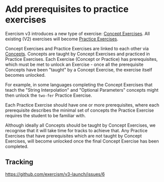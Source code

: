 # Add prerequisites to practice exercises

Exercism v3 introduces a new type of exercise: [Concept Exercises](https://github.com/exercism/v3-docs/blob/master/product/concept-exercises.md). All existing (V2) exercises will become [Practice Exercises](https://github.com/exercism/v3-docs/blob/master/product/practice-exercises.md).

Concept Exercises and Practice Exercises are linked to each other via [Concepts](https://github.com/exercism/v3-docs/blob/master/anatomy/tracks/concepts.md). Concepts are taught by Concept Exercises and practiced in Practice Exercises. Each Exercise (Concept or Practice) has prerequisites, which must be met to unlock an Exercise - once all the prerequisite Concepts have been "taught" by a Concept Exercise, the exercise itself becomes unlocked.

For example, in some languages completing the Concept Exercises that teach the "String Interpolation" and "Optional Parameters" concepts might then unlock the `two-fer` Practice Exercise.

Each Practice Exercise should have one or more prerequisites, where each prerequisite describes the minimal set of concepts the Practice Exercise requires the student to be familiar with.

Although ideally all Concepts should be taught by Concept Exercises, we recognise that it will take time for tracks to achieve that. Any Practice Exercises that have prerequisites which are not taught by Concept Exercises, will become unlocked once the final Concept Exercise has been completed.

## Tracking

https://github.com/exercism/v3-launch/issues/6
